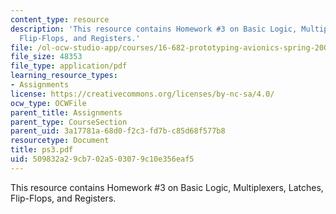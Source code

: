 ```yaml
---
content_type: resource
description: 'This resource contains Homework #3 on Basic Logic, Multiplexers, Latches,
  Flip-Flops, and Registers.'
file: /ol-ocw-studio-app/courses/16-682-prototyping-avionics-spring-2006/509832a29cb702a503079c10e356eaf5_ps3.pdf
file_size: 48353
file_type: application/pdf
learning_resource_types:
- Assignments
license: https://creativecommons.org/licenses/by-nc-sa/4.0/
ocw_type: OCWFile
parent_title: Assignments
parent_type: CourseSection
parent_uid: 3a17781a-68d0-f2c3-fd7b-c85d68f577b8
resourcetype: Document
title: ps3.pdf
uid: 509832a2-9cb7-02a5-0307-9c10e356eaf5
---
```

This resource contains Homework #3 on Basic Logic, Multiplexers, Latches, Flip-Flops, and Registers.